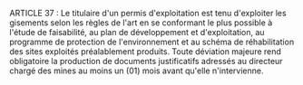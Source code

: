 ARTICLE 37 : Le titulaire d'un permis d'exploitation est tenu
d'exploiter les gisements selon les règles de l'art en se conformant le
plus possible à l'étude de faisabilité, au plan de développement et
d'exploitation, au programme de protection de l'environnement et au
schéma de réhabilitation des sites exploités préalablement produits.
Toute déviation majeure rend obligatoire la production de documents
justificatifs adressés au directeur chargé des mines au moins un (01)
mois avant qu'elle n'intervienne.